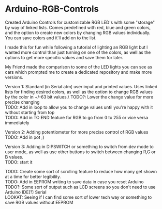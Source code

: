 # Arduino-RGB-Controls

Created Arduino Controls for customizable RGB LED's with some "storage" by way of linked lists. 
Comes predefined with red, blue and green colors, and the option to create new colors by changing
RGB values individually. You can save colors and it'll add on to the list.

I made this for fun while following a tutorial of lighting an RGB light but I wanted more control
than just turning on one of the colors, as well as the options to get more specific values and save 
them for later.

My Friend made the comparison to some of the LED lights you can see as cars which prompted me to 
create a dedicated repository and make more versions.

Version 1: Standard (in Serial atm) user input and printed values. Uses linked lists for finding
desired colors, as well as the option to change RGB values by the color in +/-63 bit values.\ 
TODO?: Lower the change value for more precise changing\
TODO: Add in loop to allow you to change values until you're happy with it without starting from top\
TODO: Add in TO END feature for RGB to go from 0 to 255 or vice versa immediately 

Version 2: Adding potentiometer for more precise control of RGB values\
TODO: Add in pot ;) 

Version 3: Adding in DIPSWITCH or something to switch from dev mode to user mode, as well as use other
buttons to switch between changing R,G or B values.\
TODO: start it









TODO: Create some sort of scrolling feature to reduce how many get shown at a time for better
legibility. \
TODO: Add in EEPROM writing to save data in case you reset Arduino\
TODO?: Some sort of output such as LCD screens so you don't need to use Arduino IDE(?) Serial\
LOOKAT: Seeing if I can find some sort of lower tech way or something to save RGB values without EEPROM
